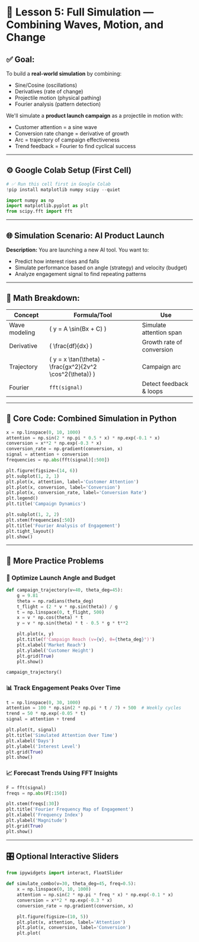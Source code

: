 # 🧠 Lesson 5: Full Simulation — Combining Waves, Motion, and Change

## ✅ Goal:
To build a **real-world simulation** by combining:  
- Sine/Cosine (oscillations)  
- Derivatives (rate of change)  
- Projectile motion (physical pathing)  
- Fourier analysis (pattern detection)

We'll simulate a **product launch campaign** as a projectile in motion with:
- Customer attention = a sine wave
- Conversion rate change = derivative of growth
- Arc = trajectory of campaign effectiveness
- Trend feedback = Fourier to find cyclical success

---

## ⚙️ Google Colab Setup (First Cell)
```python
# ✅ Run this cell first in Google Colab
!pip install matplotlib numpy scipy --quiet

import numpy as np
import matplotlib.pyplot as plt
from scipy.fft import fft
```

---

## 🌐 Simulation Scenario: AI Product Launch

**Description:** You are launching a new AI tool. You want to:
- Predict how interest rises and falls
- Simulate performance based on angle (strategy) and velocity (budget)
- Analyze engagement signal to find repeating patterns

---

## 📐 Math Breakdown:
| Concept       | Formula/Tool                          | Use                           |
|---------------|----------------------------------------|-------------------------------|
| Wave modeling | \( y = A \sin(Bx + C) \)               | Simulate attention span       |
| Derivative    | \( \frac{df}{dx} \)                    | Growth rate of conversion     |
| Trajectory    | \( y = x \tan(\theta) - \frac{gx^2}{2v^2 \cos^2(\theta)} \) | Campaign arc                   |
| Fourier       | `fft(signal)`                         | Detect feedback & loops       |

---

## 🧪 Core Code: Combined Simulation in Python
```python
x = np.linspace(0, 10, 1000)
attention = np.sin(2 * np.pi * 0.5 * x) * np.exp(-0.1 * x)
conversion = x**2 * np.exp(-0.3 * x)
conversion_rate = np.gradient(conversion, x)
signal = attention + conversion
frequencies = np.abs(fft(signal)[:500])

plt.figure(figsize=(14, 6))
plt.subplot(1, 2, 1)
plt.plot(x, attention, label='Customer Attention')
plt.plot(x, conversion, label='Conversion')
plt.plot(x, conversion_rate, label='Conversion Rate')
plt.legend()
plt.title('Campaign Dynamics')

plt.subplot(1, 2, 2)
plt.stem(frequencies[:50])
plt.title('Fourier Analysis of Engagement')
plt.tight_layout()
plt.show()
```

---

## 🧠 More Practice Problems

### 🎯 Optimize Launch Angle and Budget
```python
def campaign_trajectory(v=40, theta_deg=45):
    g = 9.81
    theta = np.radians(theta_deg)
    t_flight = (2 * v * np.sin(theta)) / g
    t = np.linspace(0, t_flight, 500)
    x = v * np.cos(theta) * t
    y = v * np.sin(theta) * t - 0.5 * g * t**2

    plt.plot(x, y)
    plt.title(f'Campaign Reach (v={v}, θ={theta_deg}°)')
    plt.xlabel('Market Reach')
    plt.ylabel('Customer Height')
    plt.grid(True)
    plt.show()

campaign_trajectory()
```

### 📊 Track Engagement Peaks Over Time
```python
t = np.linspace(0, 30, 1000)
attention = 100 * np.sin(2 * np.pi * t / 7) + 500  # Weekly cycles
trend = 50 * np.exp(-0.05 * t)
signal = attention + trend

plt.plot(t, signal)
plt.title('Simulated Attention Over Time')
plt.xlabel('Days')
plt.ylabel('Interest Level')
plt.grid(True)
plt.show()
```

### 📈 Forecast Trends Using FFT Insights
```python
F = fft(signal)
freqs = np.abs(F[:150])

plt.stem(freqs[:30])
plt.title('Fourier Frequency Map of Engagement')
plt.xlabel('Frequency Index')
plt.ylabel('Magnitude')
plt.grid(True)
plt.show()
```

---

## 🎛️ Optional Interactive Sliders
```python
from ipywidgets import interact, FloatSlider

def simulate_combo(v=30, theta_deg=45, freq=0.5):
    x = np.linspace(0, 10, 1000)
    attention = np.sin(2 * np.pi * freq * x) * np.exp(-0.1 * x)
    conversion = x**2 * np.exp(-0.3 * x)
    conversion_rate = np.gradient(conversion, x)

    plt.figure(figsize=(10, 5))
    plt.plot(x, attention, label='Attention')
    plt.plot(x, conversion, label='Conversion')
    plt.plot(
